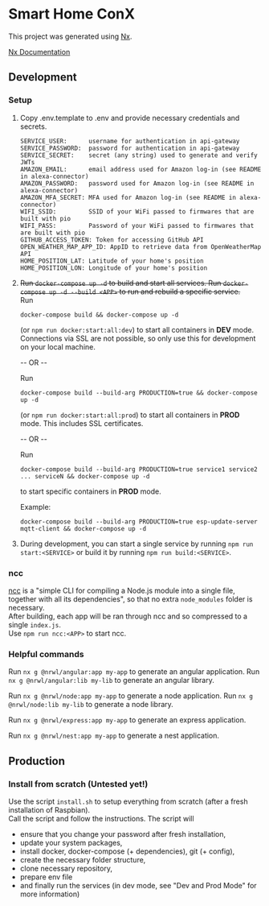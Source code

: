 # Smart Home ConX

This project was generated using [Nx](https://nx.dev).

[Nx Documentation](https://nx.dev/angular)

## Development

### Setup

1. Copy .env.template to .env and provide necessary credentials and secrets.  

       SERVICE_USER:      username for authentication in api-gateway  
       SERVICE_PASSWORD:  password for authentication in api-gateway  
       SERVICE_SECRET:    secret (any string) used to generate and verify JWTs  
       AMAZON_EMAIL:      email address used for Amazon log-in (see README in alexa-connector)  
       AMAZON_PASSWORD:   password used for Amazon log-in (see README in alexa-connector)  
       AMAZON_MFA_SECRET: MFA used for Amazon log-in (see README in alexa-connector)  
       WIFI_SSID:         SSID of your WiFi passed to firmwares that are built with pio  
       WIFI_PASS:         Password of your WiFi passed to firmwares that are built with pio  
       GITHUB_ACCESS_TOKEN: Token for accessing GitHub API  
       OPEN_WEATHER_MAP_APP_ID: AppID to retrieve data from OpenWeatherMap API  
       HOME_POSITION_LAT: Latitude of your home's position  
       HOME_POSITION_LON: Longitude of your home's position  
2. ~~Run `docker-compose up -d` to build and start all services. Run `docker-compose up -d --build <APP>` to run and rebuild a specific service.~~  
   Run

       docker-compose build && docker-compose up -d

   (or `npm run docker:start:all:dev`) to start all containers in **DEV** mode. Connections via SSL are not possible, so only use this for development on your local machine.

   -- OR --

   Run

       docker-compose build --build-arg PRODUCTION=true && docker-compose up -d

   (or `npm run docker:start:all:prod`) to start all containers in **PROD** mode. This includes SSL certificates.

   -- OR --

   Run

       docker-compose build --build-arg PRODUCTION=true service1 service2 ... serviceN && docker-compose up -d

   to start specific containers in **PROD** mode.

   Example:

       docker-compose build --build-arg PRODUCTION=true esp-update-server mqtt-client && docker-compose up -d

3. During development, you can start a single service by running `npm run start:<SERVICE>` or build it by running `npm run build:<SERVICE>`.

### ncc

[ncc](https://github.com/vercel/ncc) is a "simple CLI for compiling a Node.js module into a single file, together with all its dependencies", so that no extra `node_modules` folder is necessary.  
After building, each app will be ran through ncc and so compressed to a single `index.js`.  
Use `npm run ncc:<APP>` to start ncc.

### Helpful commands

Run `nx g @nrwl/angular:app my-app` to generate an angular application.
Run `nx g @nrwl/angular:lib my-lib` to generate an angular library.

Run `nx g @nrwl/node:app my-app` to generate a node application.
Run `nx g @nrwl/node:lib my-lib` to generate a node library.

Run `nx g @nrwl/express:app my-app` to generate an express application.

Run `nx g @nrwl/nest:app my-app` to generate a nest application.

## Production

### Install from scratch (Untested yet!)

Use the script `install.sh` to setup everything from scratch (after a fresh installation of Raspbian).  
Call the script and follow the instructions. The script will
  - ensure that you change your password after fresh installation,
  - update your system packages,
  - install docker, docker-compose (+ dependencies), git (+ config),
  - create the necessary folder structure,
  - clone necessary repository,
  - prepare env file
  - and finally run the services (in dev mode, see "Dev and Prod Mode" for more information)